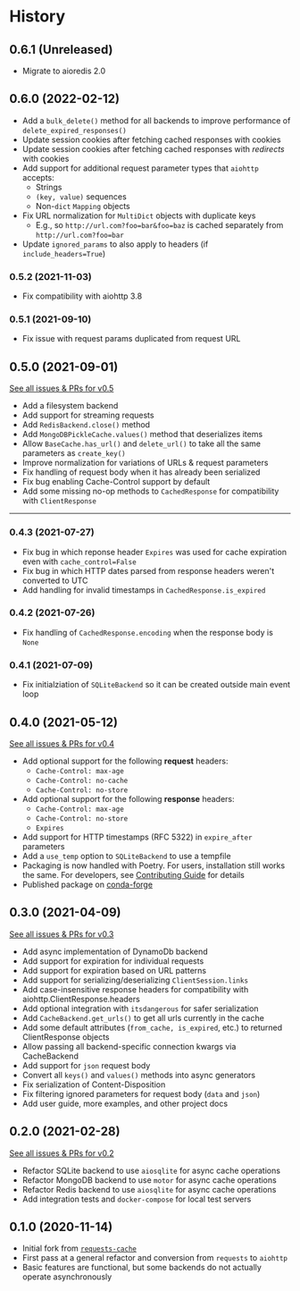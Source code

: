 # History

## 0.6.1 (Unreleased)
* Migrate to aioredis 2.0

## 0.6.0 (2022-02-12)
* Add a `bulk_delete()` method for all backends to improve performance of `delete_expired_responses()`
* Update session cookies after fetching cached responses with cookies
* Update session cookies after fetching cached responses with _redirects_ with cookies
* Add support for additional request parameter types that `aiohttp` accepts:
  * Strings
  * `(key, value)` sequences
  * Non-`dict` `Mapping` objects
* Fix URL normalization for `MultiDict` objects with duplicate keys
  * E.g., so  `http://url.com?foo=bar&foo=baz` is cached separately from `http://url.com?foo=bar`
* Update `ignored_params` to also apply to headers (if `include_headers=True`)

### 0.5.2 (2021-11-03)
* Fix compatibility with aiohttp 3.8

### 0.5.1 (2021-09-10)
* Fix issue with request params duplicated from request URL

## 0.5.0 (2021-09-01)
[See all issues & PRs for v0.5](https://github.com/JWCook/aiohttp-client-cache/milestone/4?closed=1)

* Add a filesystem backend
* Add support for streaming requests
* Add `RedisBackend.close()` method
* Add `MongoDBPickleCache.values()` method that deserializes items
* Allow `BaseCache.has_url()` and `delete_url()` to take all the same parameters as `create_key()`
* Improve normalization for variations of URLs & request parameters
* Fix handling of request body when it has already been serialized
* Fix bug enabling Cache-Control support by default
* Add some missing no-op methods to `CachedResponse` for compatibility with `ClientResponse`

---
### 0.4.3 (2021-07-27)
* Fix bug in which reponse header `Expires` was used for cache expiration even with `cache_control=False`
* Fix bug in which HTTP dates parsed from response headers weren't converted to UTC
* Add handling for invalid timestamps in `CachedResponse.is_expired`

### 0.4.2 (2021-07-26)
* Fix handling of `CachedResponse.encoding` when the response body is `None`

### 0.4.1 (2021-07-09)
* Fix initialziation of `SQLiteBackend` so it can be created outside main event loop

## 0.4.0 (2021-05-12)
[See all issues & PRs for v0.4](https://github.com/JWCook/aiohttp-client-cache/milestone/3?closed=1)

* Add optional support for the following **request** headers:
    * `Cache-Control: max-age`
    * `Cache-Control: no-cache`
    * `Cache-Control: no-store`
* Add optional support for the following **response** headers:
    * `Cache-Control: max-age`
    * `Cache-Control: no-store`
    * `Expires`
* Add support for HTTP timestamps (RFC 5322) in ``expire_after`` parameters
* Add a `use_temp` option to `SQLiteBackend` to use a tempfile
* Packaging is now handled with Poetry. For users, installation still works the same. For developers,
  see [Contributing Guide](https://aiohttp-client-cache.readthedocs.io/en/latest/contributing.html) for details
* Published package on [conda-forge](https://anaconda.org/conda-forge/aiohttp-client-cache)

## 0.3.0 (2021-04-09)
[See all issues & PRs for v0.3](https://github.com/JWCook/aiohttp-client-cache/milestone/2?closed=1)

* Add async implementation of DynamoDb backend
* Add support for expiration for individual requests
* Add support for expiration based on URL patterns
* Add support for serializing/deserializing `ClientSession.links`
* Add case-insensitive response headers for compatibility with aiohttp.ClientResponse.headers
* Add optional integration with `itsdangerous` for safer serialization
* Add `CacheBackend.get_urls()` to get all urls currently in the cache
* Add some default attributes (`from_cache, is_expired`, etc.) to returned ClientResponse objects
* Allow passing all backend-specific connection kwargs via CacheBackend
* Add support for `json` request body
* Convert all `keys()` and `values()` methods into async generators
* Fix serialization of Content-Disposition
* Fix filtering ignored parameters for request body (`data` and `json`)
* Add user guide, more examples, and other project docs

## 0.2.0 (2021-02-28)
[See all issues & PRs for v0.2](https://github.com/JWCook/aiohttp-client-cache/milestone/1?closed=1)

* Refactor SQLite backend to use `aiosqlite` for async cache operations
* Refactor MongoDB backend to use `motor` for async cache operations
* Refactor Redis backend to use `aiosqlite` for async cache operations
* Add integration tests and `docker-compose` for local test servers

## 0.1.0 (2020-11-14)
* Initial fork from [`requests-cache`](https://github.com/reclosedev/requests-cache)
* First pass at a general refactor and conversion from `requests` to `aiohttp`
* Basic features are functional, but some backends do not actually operate asynchronously
